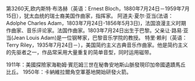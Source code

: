 第3260天,欧内斯特·布洛赫（英语：Ernest Bloch，1880年7月24日－1959年7月15日），犹太血统的瑞士裔美国作曲家，指挥家。
阿道夫·夏尔·亚当(法语：Adolphe Charles Adam，1803年7月24日-1856年5月3日)，法国浪漫主义时期作曲家、音乐评论家。法国作曲家。1803年7月24日出生于巴黎。父亲让·路易·亚当(Jean Louis Adam)是一位钢琴家，巴黎音乐学院的教授。
特里·赖利（英语：Terry Riley，1935年7月24日－），美国简约主义古典音乐作曲家。他是简约主义的先驱者之一，作品常采用大量重复的简单音型，同时运用磁带。

1911年：美國探險家海勒姆·賓厄姆三世在秘魯安地斯山脈發現印加帝國遺蹟馬丘比丘。
1950年：卡納維拉爾角空軍基地開始研發火箭。